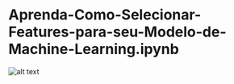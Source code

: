 # Aprenda-Como-Selecionar-Features-para-seu-Modelo-de-Machine-Learning.ipynb
![alt text](https://github.com/Dietrich061991/[Aprenda-Como-Selecionar-Features-para-seu-Modelo-de-Machine-Learning.ipynb]/blob/[branch]/features.png?raw=true)
